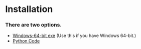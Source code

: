 # Installation

### There are two options.
- [Windows-64-bit exe](pages/windows-64-bit.md) (Use this if you have Windows 64-bit.)
- [Python Code](pages/python-code.md)